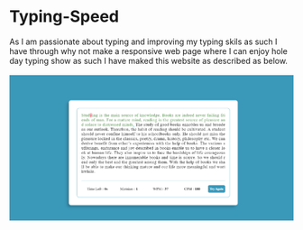 # Typing-Speed

As I am passionate about typing and improving my typing skils as such I have through why not make a responsive web page where I can enjoy hole day typing show as such I have maked this website as described as below.
<br>
<br>
<img src="Screenshot 2023-06-08 084454.png" alt="images" align="canter" />
